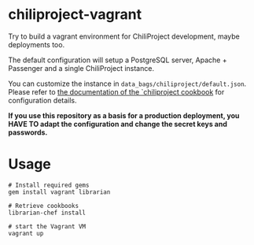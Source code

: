 chiliproject-vagrant
====================

Try to build a vagrant environment for ChiliProject development, maybe deployments too.

The default configuration will setup a PostgreSQL server, Apache + Passenger and a single ChiliProject instance.

You can customize the instance in `data_bags/chiliproject/default.json`. Please refer to [the documentation of the `chiliproject cookbook](https://github.com/meineerde/chiliproject-cookbook/blob/master/README.md) for configuration details.

**If you use this repository as a basis for a production deployment, you HAVE TO adapt the configuration and change the secret keys and passwords.**

Usage
=====

    # Install required gems
    gem install vagrant librarian

    # Retrieve cookbooks
    librarian-chef install

    # start the Vagrant VM
    vagrant up
